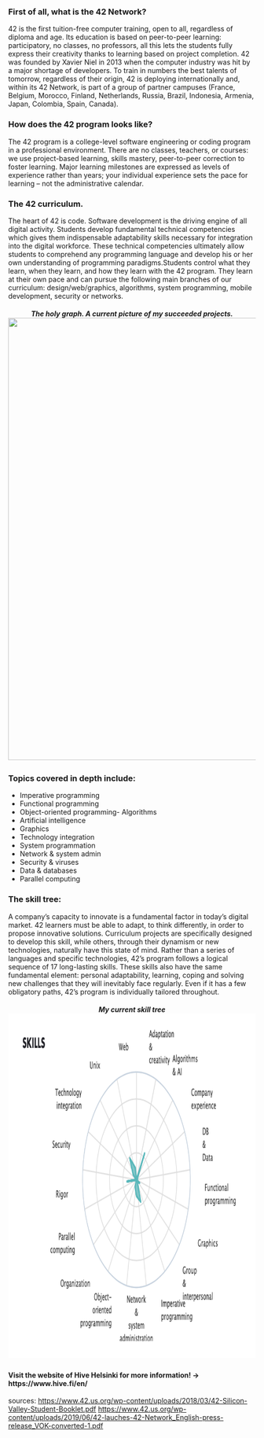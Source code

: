 <h3>First of all, what is the 42 Network?</h3>

42 is the first tuition-free computer training, open to all, regardless of diploma and age. Its education is based on  peer-to-peer  learning:  participatory,  no  classes,  no  professors,  all  this  lets  the  students  fully  express  their creativity  thanks  to  learning  based  on  project  completion.  42  was  founded  by  Xavier  Niel  in  2013  when  the computer industry was hit by a major shortage of developers. To train in numbers the best talents of tomorrow, regardless of their origin, 42 is deploying internationally and, within its 42 Network, is part of a group of partner campuses (France, Belgium, Morocco, Finland, Netherlands, Russia, Brazil, Indonesia, Armenia, Japan, Colombia, Spain, Canada).

<h3>How does the 42 program looks like?</h3>

The   42  program  is  a  college-level  software  engineering  or  coding  program  in  a  professional  environment.  There  are  no  classes,  teachers, or courses: we use project-based learning, skills mastery, peer-to-peer correction to foster learning. Major learning milestones are expressed as levels of experience rather than years; your individual experience sets the pace for learning – not the administrative calendar.

<h3>The 42 curriculum.</h3>

The  heart  of  42  is  code.  Software  development  is  the  driving  engine  of  all  digital  activity.  Students  develop  fundamental  technical  competencies which gives them indispensable adaptability skills necessary for integration into the digital workforce. These technical competencies  ultimately  allow  students  to  comprehend  any  programming  language  and  develop  his  or  her  own  understanding  of  programming paradigms.Students control what they learn, when they learn, and how they learn with the 42 program. They learn at their own pace and can pursue the following main branches of our curriculum: design/web/graphics, algorithms, system programming, mobile development, security or networks.

<h5 align="center">The holy graph. A current picture of my succeeded projects.
         <img src="https://github.com/iljaSL/iljaSL/blob/master/imgs/holygraph.png" width="1600" height="900"/>
</h5>

<h3>Topics covered in depth include:</h3>

- Imperative programming
- Functional programming
- Object-oriented programming- Algorithms
- Artificial intelligence
- Graphics
- Technology integration
- System programmation
- Network & system admin
- Security & viruses
- Data & databases
- Parallel computing

<h3>The skill tree:</h3>

A company’s capacity to innovate is a fundamental factor in today’s digital market. 42 learners must be able to adapt, to think differently, in order to propose innovative solutions.  Curriculum  projects  are  specifically  designed  to  develop  this  skill,  while  others, through their dynamism or new technologies, naturally have this state of mind.
Rather than a series of languages and specific technologies, 42’s program follows a logical sequence of 17 long-lasting skills. These skills also have the same fundamental element:  personal  adaptability,  learning,  coping  and  solving  new  challenges  that  they will inevitably face regularly. Even if it has a few obligatory paths, 42’s program is individually tailored throughout.

<h5 align="center">My current skill tree
         <img src="https://github.com/iljaSL/iljaSL/blob/master/imgs/skilltree.png" width="900" height="700"/>
</h5>

<h4>Visit the website of Hive Helsinki for more information! -> https://www.hive.fi/en/</h4>

sources:
https://www.42.us.org/wp-content/uploads/2018/03/42-Silicon-Valley-Student-Booklet.pdf
https://www.42.us.org/wp-content/uploads/2019/06/42-lauches-42-Network_English-press-release_VOK-converted-1.pdf


